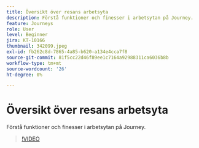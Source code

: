 ```yaml
---
title: Översikt över resans arbetsyta
description: Förstå funktioner och finesser i arbetsytan på Journey.
feature: Journeys
role: User
level: Beginner
jira: KT-10166
thumbnail: 342099.jpeg
exl-id: fb262c8d-7865-4a85-b620-a134e4cca7f8
source-git-commit: 81f5cc22d46f89ee1c7164a92988311ca6036b8b
workflow-type: tm+mt
source-wordcount: '26'
ht-degree: 0%

---
```


# Översikt över resans arbetsyta

Förstå funktioner och finesser i arbetsytan på Journey.

>[!VIDEO](https://video.tv.adobe.com/v/342099?quality=12&learn=on)
